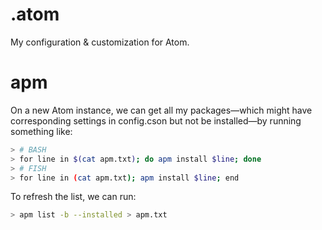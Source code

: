 # .atom

My configuration & customization for Atom.

# apm

On a new Atom instance, we can get all my packages—which might have corresponding settings in config.cson but not be installed—by running something like:

```sh
> # BASH
> for line in $(cat apm.txt); do apm install $line; done
> # FISH
> for line in (cat apm.txt); apm install $line; end
```

To refresh the list, we can run:

```sh
> apm list -b --installed > apm.txt
```
